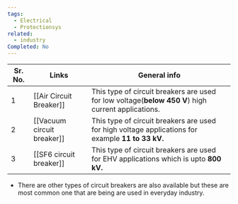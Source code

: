 ```yaml
---
tags:
  - Electrical
  - Protectionsys
related:
  - industry
Completed: No
---
```


| Sr. No. | Links                      | General info                                                                                       |
| ------- | -------------------------- | -------------------------------------------------------------------------------------------------- |
| 1       | [[Air Circuit Breaker]]    | This type of circuit breakers are used for low voltage(**below 450 V**) high current applications. |
| 2       | [[Vacuum circuit breaker]] | This type of circuit breakers are used for high voltage applications for example **11 to 33 kV.**  |
| 3       | [[SF6 circuit breaker]]    | This type of circuit breakers are used for EHV applications which is upto **800 kV.**              |
- There are other types of circuit breakers are also available but these are most common one that are being are used in everyday industry.